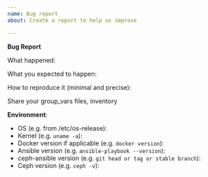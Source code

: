 ```yaml
---
name: Bug report
about: Create a report to help us improve

---
```


<!-- **Are you in the right place?**
1. For issues or feature requests, please create an issue in this repository.
2. Did you already search the existing open issues for anything similar? -->


**Bug Report**

What happened:

What you expected to happen:

How to reproduce it (minimal and precise):
<!-- Please let us know any circumstances for reproduction of your bug. -->

Share your group_vars files, inventory

**Environment**:
* OS (e.g. from /etc/os-release):
* Kernel (e.g. `uname -a`):
* Docker version if applicable (e.g. `docker version`):
* Ansible version (e.g. `ansible-playbook --version`):
* ceph-ansible version (e.g. `git head or tag or stable branch`):
* Ceph version (e.g. `ceph -v`):
